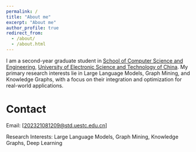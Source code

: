 ```yaml
---
permalink: /
title: "About me"
excerpt: "About me"
author_profile: true
redirect_from: 
  - /about/
  - /about.html
---
```


I am a second-year graduate student in  [School of Computer Science and Engineering](https://www.scse.uestc.edu.cn/), [University of Electronic Science and Technology of China](https://www.uestc.edu.cn/). My primary research interests lie in Large Language Models, Graph Mining, and Knowledge Graphs, with a focus on their integration and optimization for real-world applications.

Contact
======
Email: [202321081209@std.uestc.edu.cn]

Research Interests: Large Language Models, Graph Mining, Knowledge Graphs, Deep Learning



